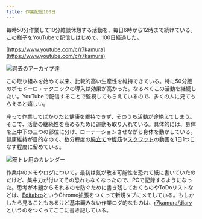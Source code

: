 ```yaml
---
title: 作業配信100日
---
```

毎時50分作業して10分雑談休憩する活動を、毎日6時から12時まで続けている。この様子をYouTubeで配信しはじめて、100日経過した。

[https://www.youtube.com/c/r7kamura](https://www.youtube.com/c/r7kamura)

![](https://lh3.googleusercontent.com/docs/ADP-6oFDU-zF2PB414Xet2wDeR95eTIMyLfard8pdSlUDuvei3MuL0sr2B2QeKqX5iByEAIS2cc9DiqLrtL9Egyvs1WJvAoGfxZLAGEdrcHZ-f1maiV2tujv7tWqZ6eylDzIJH3lb6U70vTv6oEeKFf_7OMOgb0qB_YiQYEXHI-45AiVOD3tT6QO3EvuBkucBdGM6Hzw_FQ1JKoNpZ_wJ66jiQf1OxgR9iK6UV_x31mmxuWirSOOs4_4A-FcYqLuika1gcf_eBR8dF3j9z9AXNfqv-hgkLAQ5sIq4faIKxmCNAYoXpHn2S_ye4evkSGLsFpKBwOvx2xhoCxARSF3tRGcDGGKpfL85xDPLPj24UVe1zkscgsPlYK7GdGXLNyJmjOWge5e6tVcBgDNz8_fDKWDrRpK0rpfEsxEdZjPGaZ208ZpvDanWKo1lWUYPo-I-GpNkYObP3_BtehcTmpZCy-9TKXkxbrJ570-c3lI2tsZqU7XbVHxER1GK5MzTOT6J4k617iESx_Vyv5d3K9S_iMBqoVV8ryqRekQTBSZPuEgxmi6xD8agGF1PIkqXk7u9q4i0F2-4o5Q4b7xDv7gka3XRJ6XPJ562m-9DjW9DLtQmhvhJ4C4x3b5ILR088BlrZmf72g_mKhgQNsJym4x3k14iOOL-ffm6Sy0jTNINpWCUI562GVSMY46z54Lxs0xVnf8rozuF-LnHn2rhuHhEs0DFPmEmkm9L1dhj0s71y2CLgYWjGY4nCdc3AEJOWsIRKObt7-FErAHTj17naDHF2KuSrd74MngDsQGGzdftqLjCVs_mDUUi2TOLWfhLA8103fEc8LPbaKMHWfcGIeEGVnJtTgUET_Z12kNdrIQoLUn42Df12U9soEaSGnW6_2y442WsORKhxUCJDPGHK8fc77nw3lAHxZQFdNogpTJcckq6fbWTQzxRXmINH0Z3WBm6yCeg19ZeV6ora7a4PAAh-WsjEcWZfqrpFP0Z_EPmGrGVt6nn-xc66yx3inlGGHfhJmHdhIFig7UnBeF12r7F5gGGCChLwXG72eQH_3uY3JTgXdpdKCNyP38XgkZ5ix6NAVm-v6egVv1WCYxup8qBPeDDogPEIeeLlsZ1NLTUf2pe1M5fzBH2Ea7ZQ48t0I6YgIw8-6vM65srnqCp28CrzM2JMCGuXpRmeEGchbJYVlrs2hZ5VnXFUvhIMAuF-supxBYrXudz7pPW4Ls3Ajfwe90KDGqPRyfu2MkR9SBnJk8x8_QZ0DGmA "過去のアーカイブ達")

この取り組みを始めて以来、比較的高い生産性を維持できている。特に50分版のポモドーロ・テクニックの導入は効果が高かった。なるべくこの活動を継続したい。YouTubeで配信することで監視してもらえているので、多くの人に見てもらえると嬉しい。

座って作業してばかりだと健康を維持できず、そのうち活動が途絶えてしまう。そこで、活動の継続性を高めるために運動も取り入れている。具体的には、身体を上中下の三つの部位に分け、ローテーションさせながら身体を動かしている。健康維持が目的なので、数分程度の[腕立て](https://www.youtube.com/watch?v=AL6KJ4gPx0c)や[腹筋](https://www.youtube.com/watch?v=RXlnM5K6vMc)や[スクワット](https://www.youtube.com/watch?v=LOuh44mpQRg)の動画を1日1つこなす程度に留めている。

![](https://lh3.googleusercontent.com/docs/ADP-6oGlemcwRhmxku2d7x0mSFdmnFoFC3oPy_QzFth49nNELr1id3cOdr0qHHgt3s_IMzRScLs6oPXrJVeA-aWCpJHKrKw_-8LAY6GpyHXnPOULwokMIMUH1qdhmOWsEKwQP3-Bnpvhiu1K_dJGBBkxY0RlMyp-emQwhM41zOn4vk29qvrlLwll0lUw7YP2AM3D2aWzpVbhBiMB6wvIlAICIgqtb7KN1oGSZ6f6vPCVD8I60cFKDCpyTnCijVztK9BMcWBGyS52GNS7_qrsU0YwNmYY9YBg_ZZHovwYMhFiRpjva8j8qA6P33bcE7bByIOMsB3F6yIMFHX-E3ysj4aP-TktrT2-6gejTBGHwQ8PSpv4gtz2d5VV-Pfqw87vRMXBjd1uCFC2t62-GwFb4RV_ZpA5JDy-9Z2w82m5TlcZe6cofFKpfbRsPelDmTEBOc1hCF_30i24YJRswVTE2BDRrBILc5UeMRzy0qDYfu_7kzQOoQ5p8AvlzeJ4mfT8GcIIn7gs1NJoq3WOEHBNojnDlNg1097IvbNSHhstRh0fdcjBcEeCDol5Vcydu5_EOjwNOoDJ0vEwC_DILwLcl_uoQUwc5LzRbsBFhz1GAL0e0maMDa6jDikINV7m8Shdvxf2haIZ8laIx6yQ83Zpo38-EX5CYxlE2MsEx3YpyhBO_RDIhS3qTdadyqmJH7s-OedHz8ykJqWv-9oDvBYFnvNUzwePZH3fVxp5GDIhNLQwcha-4_WrLn3guXW6F2Ro2d0t2QajxCbPY8G9xuw7zuQ7tsF1mAAf0g5KhhgXdlRPEf2XM3AcUmoTTTIxpiolsSy7qKN2gge5vmoCZrVb00P4dFR42a0l8PO2Vtm38NZQktZTXh4DGPx02wXHWkJhCACeCq_BafeMH9ZbePUZHJ3X1GA73ujfYNQl6E6l4Cvw3cWWSt-BCF1MCVpm5kTS8adog4Jel2NoZZ-eFZCYJWdi7IFceUkB7hnUhHmjMr6UvmB5WTV7Da38tGd3UT0rCF2fV8xuR0_NrdTdvQzRkdQU2q7V0oVuZERvU4obvRMcnp37LWyq9KLSuoLcPMbGgZHHkGNN4t9LlWsTubb8K0iXoa7Q8QyzB9hWLgKhM8BLVmYwxEXG2RmhZZu22Ku6bhcnFBl7OZQcefSXKD45h8PcheVoGGWoX0pxdk0XjxMpELA5J6_PomidZD2f5cGDnTYEf0kilF46U5YrpXfpR0E4W1wfhiMytXunRbAO8_JF833fqt-m "筋トレ用のカレンダー")

作業中のメモやログについて。最初は気が散る可能性を恐れて紙に書いていたのだけど、集中力が付いてその恐れもなくなったので、PCで記録するようになった。思考が本題からそれるのを防ぐために書き残しておくものやToDoリストなどは、[Editabro](https://chrome.google.com/webstore/detail/editabro/eodgdnjgkjjlohklhoaapfhghgcoihmf)というChrome拡張をつくって新規タブにメモしている。もしかしたら見ることもあるけど基本顧みない作業ログ的なものは、[r7kamura/diary](https://r7kamura.github.io/diary/)というのをつくってここに書き記している。
